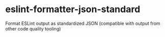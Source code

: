 # eslint-formatter-json-standard
Format ESLint output as standardized JSON (compatible with output from other code quality tooling)
